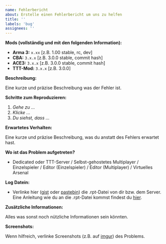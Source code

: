 ```yaml
---
name: Fehlerbericht
about: Erstelle einen Fehlerbericht um uns zu helfen
title: ''
labels: 'bug'
assignees: ''
---
```


**Mods (vollständig und mit den folgenden Information):**

- **Arma 3:** `x.xx` [z.B. 1.00 stable, rc,  dev]
- **CBA:** `3.x.x` [z.B. 3.0.0 stable, commit hash]
- **ACE3:** `3.x.x` [z.B. 3.0.0 stable, commit hash]
- **TTT-Mod:** `3.x.x` [z.B. 3.0.0]

**Beschreibung:**

Eine kurze und präzise Beschreibung was der Fehler ist.

**Schritte zum Reproduzieren:**

1. _Gehe zu ..._
2. _Klicke ..._
3. _Du siehst, dass ..._

**Erwartetes Verhalten:**

Eine kurze und präzise Beschreibung, was du anstatt des Fehlers erwartet hast.

**Wo ist das Problem aufgetreten?**

- Dedicated oder TTT-Server / Selbst-gehostetes Multiplayer / Einzelspieler / Editor (Einzelspieler) / Editor (Multiplayer) / Virtuelles Arsenal

**Log Datein:**

- Verlinke hier ([gist](https://gist.github.com) oder [pastebin](http://pastebin.com)) die .rpt-Datei von dir bzw. dem Server. Eine Anleitung wie du an die .rpt-Datei kommst findest du [hier](https://community.bistudio.com/wiki/Crash_Files#Arma_3).

**Zusätzliche Informationen:**

Alles was sonst noch nützliche Informationen sein könnten.

**Screenshots:**

Wenn hilfreich, verlinke Screenshots (z.B. auf [imgur](https://imgur.com)) des Problems.
